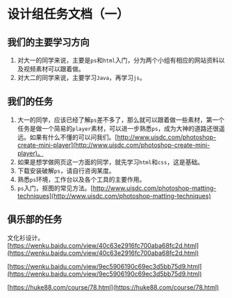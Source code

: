 # 设计组任务文档（一）

## 我们的主要学习方向

1. 对大一的同学来说，主要是`ps`和`html`入门，分为两个小组有相应的网站资料以及视频素材可以跟着做。
2. 对大二的同学来说，主要学习`Java`，再学习`js`。

## 我们的任务

1. 大一的同学，应该已经了解`ps`差不多了，那么就可以跟着做一些素材，第一个任务是做一个简易的`player`素材，可以进一步熟悉`ps`，成为大神的道路还很遥远。如果有什么不懂的可以问我们。[http://www.uisdc.com/photoshop-create-mini-player](http://www.uisdc.com/photoshop-create-mini-player)。
2. 如果是想学做网页这一方面的同学，就先学习`html`和`css`，这是基础。
3. 下载安装破解`ps`，请自行咨询某度。
4. 熟悉`ps`环境，工作台以及各个工具的主要作用。
5. `ps`入门，抠图的常见方法。[http://www.uisdc.com/photoshop-matting-techniques](http://www.uisdc.com/photoshop-matting-techniques)

## 俱乐部的任务

文化衫设计。[https://wenku.baidu.com/view/40c63e2916fc700aba68fc2d.html](https://wenku.baidu.com/view/40c63e2916fc700aba68fc2d.html)

[https://wenku.baidu.com/view/9ec5906190c69ec3d5bb75d9.html](https://wenku.baidu.com/view/9ec5906190c69ec3d5bb75d9.html)

[https://huke88.com/course/78.html](https://huke88.com/course/78.html)